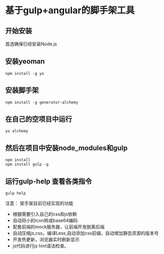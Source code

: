 # 基于gulp+angular的脚手架工具

## 开始安装
首选确保已经安装Node.js

## 安装yeoman
```
npm install -g yo
```

## 安装脚手架
```
npm install -g generator-alchemy
```

## 在自己的空项目中运行
```
yo alchemy
```

## 然后在项目中安装node_modules和gulp
```
npm install
npm install gulp -g
```

## 运行gulp-help 查看各类指令
```
gulp help
```

注意：
架手架目前已经实现的功能
* 根据需要引入自己的css和js依赖
* 自动将小的icon转成base64编码
* 配套前端的mock服务器，让前端开发脱离后端
* 自动压缩js,css，编译Less,自动添加css前缀，自动增加静态资源的版本号
* 开发热更新，浏览器实时刷新显示
* js代码进行js hint语法检查。
